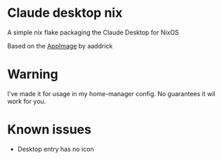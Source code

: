 # Claude desktop nix

A simple nix flake packaging the Claude Desktop for NixOS

Based on the [AppImage](https://github.com/aaddrick/claude-desktop-debian) by aaddrick

# Warning

I've made it for usage in my home-manager config. No guarantees it wil work for you.

# Known issues

- Desktop entry has no icon
